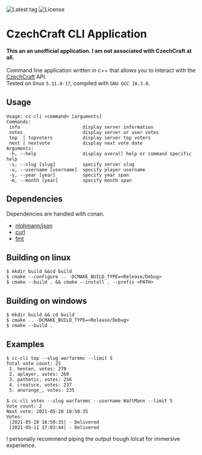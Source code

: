 ![Latest tag](https://img.shields.io/github/v/tag/WattMann/cc-cli)
![License](https://img.shields.io/badge/license-MIT-blue)

# CzechCraft CLI Application
<b>This an an unofficial application. I am not associated with CzechCraft at all.</b><br><br>
Command line application written in c++ that allows you to interact with the [CzechCraft](https://czech-craft.eu) API.<br>
Tested on linux `5.11.0-17`, compiled with `GNU GCC 10.3.0`.


## Usage
```
Usage: cc-cli <command> [arguments]
Commands:
 info                       display server information
 votes                      display server or user votes
 top  | topvoters           display server top voters
 next | nextvote            display next vote date
Arguments:
 -h, --help                 display overall help or command specific help
 -s, --slug [slug]          specify server slug
 -u, --username [username]  specify player username
 -y, --year [year]          specify year span
 -m, --month [year]         specify month span
```

## Dependencies
Dependencies are handled with conan.
- [nlohmann/json](https://github.com/nlohmann/json)
- [curl](https://curl.se/libcurl/)
- [fmt](https://github.com/fmtlib/fmt)

## Building on linux
```
$ mkdir build &&cd build
$ cmake --configure .. -DCMAKE_BUILD_TYPE=<Release/Debug>
$ cmake --build . && cmake --install . --prefix <PATH>
```

## Building on windows
```
$ mkdir build && cd build
$ cmake .. -DCMAKE_BUILD_TYPE=<Release/Debug>
$ cmake --build .
```


## Examples
```
$ cc-cli top --slug warfaremc --limit 5
Total vote count: 25
 1. henten, votes: 279
 2. aplayer, votes: 269
 3. pathetic, votes: 256
 4. creature, votes: 237
 5. anorange_, votes: 235
```
```
$ cc-cli votes --slug warfaremc --username WattMann --limit 5
Vote count: 2
Next vote: 2021-05-28 18:50:35
Votes:
 |2021-05-28 16:50:35| - Delivered
 |2021-05-11 17:03:44| - Delivered
```

I personally recommend piping the output trough lolcat for immersive experience.